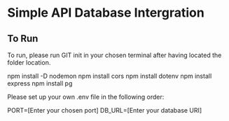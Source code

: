 # Simple API Database Intergration

##  To Run

To run, please run GIT init in your chosen terminal after having located the folder location.

npm install -D nodemon
npm install cors
npm install dotenv
npm install express
npm install pg

Please set up your own .env file in the following order:

PORT=[Enter your chosen port]
DB_URL=[Enter your database URI]
